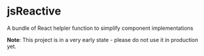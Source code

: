 # jsReactive
A bundle of React helpler function to simplify component implementations

**Note**: This project is in a very early state - please do not use it in production yet.
